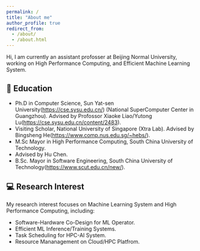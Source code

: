 ```yaml
---
permalink: /
title: "About me"
author_profile: true
redirect_from: 
  - /about/
  - /about.html
---
```


Hi, I am currently an assistant profosser at Beijing Normal University, working on High Performance Computing, and Efficient Machine Learning System.

## 🏫 Education
- Ph.D in Computer Science, Sun Yat-sen University(https://cse.sysu.edu.cn/) (National SuperComputer Center in Guangzhou).
  Advised by Profossor Xiaoke Liao/Yutong Lu(https://cse.sysu.edu.cn/content/2483).
- Visiting Scholar, National University of Singapore (Xtra Lab).
  Advised by Bingsheng He(https://www.comp.nus.edu.sg/~hebs/).
- M.Sc Mayor in High Performance Computing, South China University of Technology.
- Advised by Hu Chen.
- B.Sc. Mayor in Software Engineering, South China University of Technology(https://www.scut.edu.cn/new/).

## 💻 Research Interest
My research interest focuses on Machine Learning System and High Performance Computing, including: 

- Software-Hardware Co-Design for ML Operator.
- Efficient ML Inference/Training Systems.
- Task Scheduling for HPC-AI System.
- Resource Mananagement on Cloud/HPC Platfrom.
